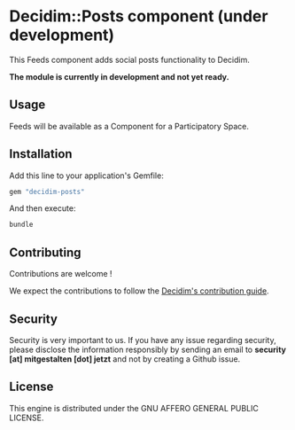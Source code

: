 # Decidim::Posts component (under development)

This Feeds component adds social posts functionality to Decidim.

**The module is currently in development and not yet ready.**

## Usage

Feeds will be available as a Component for a Participatory
Space.

## Installation

Add this line to your application's Gemfile:

```ruby
gem "decidim-posts"
```

And then execute:

```bash
bundle
```

## Contributing

Contributions are welcome !

We expect the contributions to follow the [Decidim's contribution guide](https://github.com/decidim/decidim/blob/develop/CONTRIBUTING.adoc).

## Security

Security is very important to us. If you have any issue regarding security, please disclose the information responsibly by sending an email to __security [at] mitgestalten [dot] jetzt__ and not by creating a Github issue.

## License

This engine is distributed under the GNU AFFERO GENERAL PUBLIC LICENSE.

